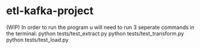 # etl-kafka-project

(WIP)
In order to run the program u will need to run 3 seperate commands in the terminal:
python tests/test_extract.py
python tests/test_transform.py
python tests/test_load.py
